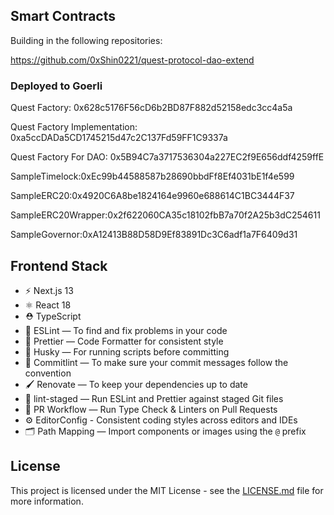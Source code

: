 ## Smart Contracts

Building in the following repositories:

https://github.com/0xShin0221/quest-protocol-dao-extend

### Deployed to Goerli

Quest Factory: 0x628c5176F56cD6b2BD87F882d52158edc3cc4a5a

Quest Factory Implementation: 0xa5ccDADa5CD1745215d47c2C137Fd59FF1C9337a

Quest Factory For DAO: 0x5B94C7a3717536304a227EC2f9E656ddf4259ffE

SampleTimelock:0xEc99b44588587b28690bbdFf8Ef4031bE1f4e599

SampleERC20:0x4920C6A8be1824164e9960e688614C1BC3444F37

SampleERC20Wrapper:0x2f622060CA35c18102fbB7a70f2A25b3dC254611

SampleGovernor:0xA12413B88D58D9Ef83891Dc3C6adf1a7F6409d31

## Frontend Stack

- ⚡️ Next.js 13
- ⚛️ React 18
- ⛑ TypeScript
- 📏 ESLint — To find and fix problems in your code
- 💖 Prettier — Code Formatter for consistent style
- 🐶 Husky — For running scripts before committing
- 🚓 Commitlint — To make sure your commit messages follow the convention
- 🖌 Renovate — To keep your dependencies up to date
- 🚫 lint-staged — Run ESLint and Prettier against staged Git files
- 👷 PR Workflow — Run Type Check & Linters on Pull Requests
- ⚙️ EditorConfig - Consistent coding styles across editors and IDEs
- 🗂 Path Mapping — Import components or images using the `@` prefix

## License

This project is licensed under the MIT License - see the [LICENSE.md](LICENSE.md) file for more information.
